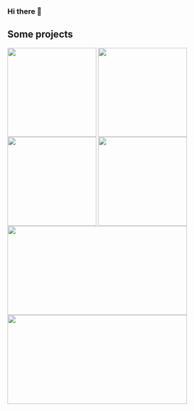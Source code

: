 ### Hi there 👋

## Some projects

<a target="blank"><img align="center" src="https://github.com/markuspalu/runningManGame/assets/86494021/08985118-2331-4952-a393-d03c86d4bab6" height="200" width="200" /></a>
<a target="blank"><img align="center" src="https://github.com/markuspalu/wordle-eesti/assets/86494021/1315280c-8f21-45c8-98b6-29833c131789" height="200" width="200" /></a>
<a target="blank"><img align="center" src="https://github.com/markuspalu/musicDrop/assets/86494021/56370209-5b0c-48cb-93b9-b4dccd0e3fe9" height="200" width="200" /></a>
<a target="blank"><img align="center" src="https://github.com/markuspalu/drinkResponsibly/assets/86494021/6a5f49bb-f715-41c0-926c-81926937e50b" height="200" width="200" /></a>
<a target="blank"><img align="center" src="https://github.com/markuspalu/markuspalu/assets/86494021/cb42f5d0-d7cd-4219-9d28-827ab7221917" height="200" width="404" /></a>
<a target="blank"><img align="center" src="https://github.com/markuspalu/markuspalu/assets/86494021/66008ea3-758d-400c-82ae-f0713882ea41" height="200" width="404" /></a>
